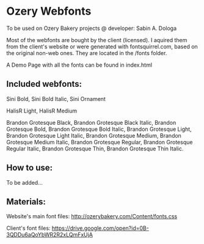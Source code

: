 # Ozery Webfonts

To be used on Ozery Bakery projects @ developer: Sabin A. Dologa

Most of the webfonts are bought by the client (licensed). I aquired them from the client's website or were generated with fontsquirrel.com, based on the original non-web ones. They are located in the /fonts folder.

A Demo Page with all the fonts can be found in index.html

Included webfonts:
-

Sini Bold, Sini Bold Italic, Sini Ornament

HalisR Light, HalisR Medium

Brandon Grotesque Black, Brandon Grotesque Black Italic, Brandon Grotesque Bold, Brandon Grotesque Bold Italic, Brandon Grotesque Light, Brandon Grotesque Light Italic, Brandon Grotesque Medium, Brandon Grotesque Medium Italic, Brandon Grotesque Regular, Brandon Grotesque Regular Italic, Brandon Grotesque Thin, Brandon Grotesque Thin Italic.

How to use:
-

To be added...

Materials:
-

Website's main font files: http://ozerybakery.com/Content/fonts.css

Client's font files: https://drive.google.com/open?id=0B-3QDDu6aQoYbWR2R2xLQmFxUjA

